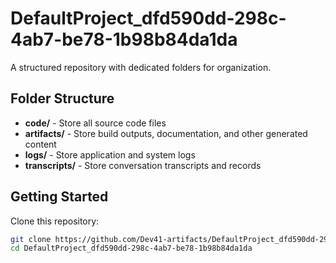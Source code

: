 # DefaultProject_dfd590dd-298c-4ab7-be78-1b98b84da1da
A structured repository with dedicated folders for organization.

## Folder Structure

- **code/** - Store all source code files
- **artifacts/** - Store build outputs, documentation, and other generated content
- **logs/** - Store application and system logs
- **transcripts/** - Store conversation transcripts and records

## Getting Started

Clone this repository:
```bash
git clone https://github.com/Dev41-artifacts/DefaultProject_dfd590dd-298c-4ab7-be78-1b98b84da1da
cd DefaultProject_dfd590dd-298c-4ab7-be78-1b98b84da1da
```
